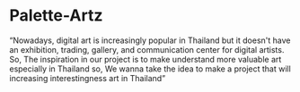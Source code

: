 # Palette-Artz
“Nowadays, digital art is increasingly popular in Thailand but it doesn't have an exhibition, trading, gallery,  and communication center for digital artists.         So, The inspiration in our project is to make understand more valuable art especially in Thailand so, We wanna take the idea to make a project that will increasing  interestingness art in Thailand”
